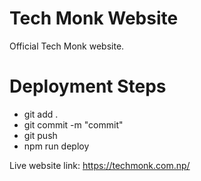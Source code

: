 # Tech Monk Website

Official Tech Monk website.

# Deployment Steps

- git add .
- git commit -m "commit"
- git push
- npm run deploy

Live website link: https://techmonk.com.np/

